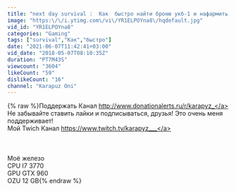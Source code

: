 ```yaml
---
title: "next day survival :  Как  быстро найти броню укб-1 и нафармить денег"
image: "https:\/\/i.ytimg.com\/vi\/YR1ELPOYna8\/hqdefault.jpg"
vid_id: "YR1ELPOYna8"
categories: "Gaming"
tags: ["survival","Как","быстро"]
date: "2021-06-07T11:42:41+03:00"
vid_date: "2018-05-07T08:10:35Z"
duration: "PT7M43S"
viewcount: "3604"
likeCount: "59"
dislikeCount: "16"
channel: "Karapuz Oni"
---
```

{% raw %}Поддержать Канал <a rel="nofollow" target="blank" href="http://www.donationalerts.ru/r/karapyz_">http://www.donationalerts.ru/r/karapyz_</a> <br />Не забывайте ставить лайки и подписываться, друзья! Это очень меня поддерживает!<br />Мой Twich Канал  <a rel="nofollow" target="blank" href="https://www.twitch.tv/karapyz___">https://www.twitch.tv/karapyz___</a><br /><br /><br /><br />Моё железо<br />CPU   I7 3770<br />GPU   GTX 960 <br />OZU   12 GB{% endraw %}
